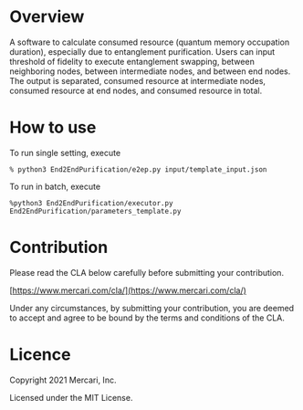 # Overview
A software to calculate consumed resource (quantum memory occupation duration), especially due to entanglement purification.
Users can input threshold of fidelity to execute entanglement swapping, between neighboring nodes, between intermediate nodes, and between end nodes.
The output is separated, consumed resource at intermediate nodes, consumed resource at end nodes, and consumed resource in total.

# How to use
To run single setting, execute

```
% python3 End2EndPurification/e2ep.py input/template_input.json
```

To run in batch, execute

```
%python3 End2EndPurification/executor.py End2EndPurification/parameters_template.py
```

# Contribution
Please read the CLA below carefully before submitting your contribution.

[https://www.mercari.com/cla/](https://www.mercari.com/cla/)

Under any circumstances, by submitting your contribution, you are deemed to accept and agree to be bound by the terms and conditions of the CLA.
# Licence
Copyright 2021 Mercari, Inc.

Licensed under the MIT License.


